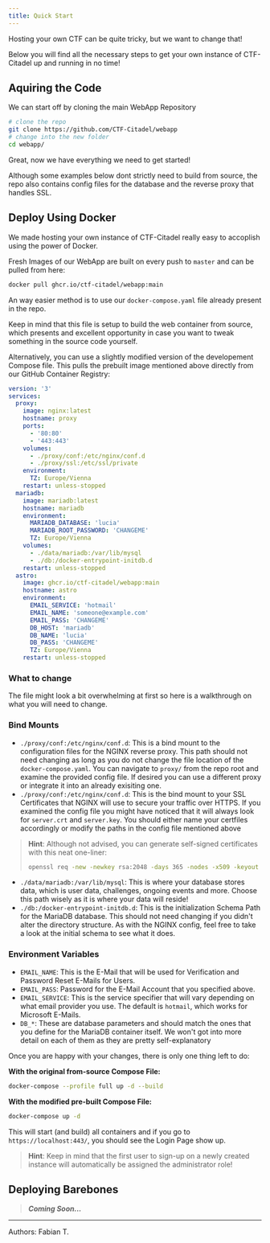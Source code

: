 ```yaml
---
title: Quick Start
---
```


Hosting your own CTF can be quite tricky, but we want to change that!

Below you will find all the necessary steps to get your own instance of CTF-Citadel up and running in no time!

## Aquiring the Code ##

We can start off by cloning the main WebApp Repository

```bash
# clone the repo
git clone https://github.com/CTF-Citadel/webapp
# change into the new folder
cd webapp/
```

Great, now we have everything we need to get started!

Although some examples below dont strictly need to build from source, the repo also contains config files for the database and the reverse proxy that handles SSL.

## Deploy Using Docker ##

We made hosting your own instance of CTF-Citadel really easy to accoplish using the power of Docker.

Fresh Images of our WebApp are built on every push to `master` and can be pulled from here:

```bash
docker pull ghcr.io/ctf-citadel/webapp:main
```

An way easier method is to use our `docker-compose.yaml` file already present in the repo.

Keep in mind that this file is setup to build the web container from source, which presents and excellent opportunity in case you want to tweak something in the source code yourself.

Alternatively, you can use a slightly modified version of the developement Compose file.
This pulls the prebuilt image mentioned above directly from our GitHub Container Registry:

```yaml
version: '3'
services:
  proxy:
    image: nginx:latest
    hostname: proxy
    ports:
      - '80:80'
      - '443:443'
    volumes:
      - ./proxy/conf:/etc/nginx/conf.d
      - ./proxy/ssl:/etc/ssl/private
    environment:
      TZ: Europe/Vienna
    restart: unless-stopped
  mariadb:
    image: mariadb:latest
    hostname: mariadb
    environment:
      MARIADB_DATABASE: 'lucia'
      MARIADB_ROOT_PASSWORD: 'CHANGEME'
      TZ: Europe/Vienna
    volumes:
      - ./data/mariadb:/var/lib/mysql
      - ./db:/docker-entrypoint-initdb.d
    restart: unless-stopped
  astro:
    image: ghcr.io/ctf-citadel/webapp:main
    hostname: astro
    environment:
      EMAIL_SERVICE: 'hotmail'
      EMAIL_NAME: 'someone@example.com'
      EMAIL_PASS: 'CHANGEME'
      DB_HOST: 'mariadb'
      DB_NAME: 'lucia'
      DB_PASS: 'CHANGEME'
      TZ: Europe/Vienna
    restart: unless-stopped
```

### What to change ###

The file might look a bit overwhelming at first so here is a walkthrough on what you will need to change.

### Bind Mounts ###

- `./proxy/conf:/etc/nginx/conf.d`: This is a bind mount to the configuration files for the NGINX reverse proxy. This path should not need changing as long as you do not change the file location of the `docker-compose.yaml`. You can navigate to `proxy/` from the repo root and examine the provided config file. If desired you can use a different proxy or integrate it into an already exisiting one.
- `./proxy/conf:/etc/nginx/conf.d`: This is the bind mount to your SSL Certificates that NGINX will use to secure your traffic over HTTPS. If you examined the config file you might have noticed that it will always look for `server.crt` and `server.key`. You should either name your certfiles accordingly or modify the paths in the config file mentioned above

> **Hint**: Although not advised, you can generate self-signed certificates with this neat one-liner:
> ```bash
> openssl req -new -newkey rsa:2048 -days 365 -nodes -x509 -keyout server.key -out server.crt
> ```

- `./data/mariadb:/var/lib/mysql`: This is where your database stores data, which is user data, challenges, ongoing events and more. Choose this path wisely as it is where your data will reside!
- `./db:/docker-entrypoint-initdb.d`: This is the initialization Schema Path for the MariaDB database. This should not need changing if you didn't alter the directory structure. As with the NGINX config, feel free to take a look at the initial schema to see what it does.

### Environment Variables ###

- `EMAIL_NAME`: This is the E-Mail that will be used for Verification and Password Reset E-Mails for Users.
- `EMAIL_PASS`: Password for the E-Mail Account that you specified above.
- `EMAIL_SERVICE`: This is the service specifier that will vary depending on what email provider you use. The default is `hotmail`, which works for Microsoft E-Mails.
- `DB_*`: These are database parameters and should match the ones that you define for the MariaDB container itself. We won't got into more detail on each of them as they are pretty self-explanatory

Once you are happy with your changes, there is only one thing left to do:

**With the original from-source Compose File:**

```bash
docker-compose --profile full up -d --build
```

**With the modified pre-built Compose File:**

```bash
docker-compose up -d
```

This will start (and build) all containers and if you go to `https://localhost:443/`, you should see the Login Page show up.

> **Hint**: Keep in mind that the first user to sign-up on a newly created instance will automatically be assigned the administrator role!

## Deploying Barebones ##

> ***Coming Soon...***

___

Authors: Fabian T.